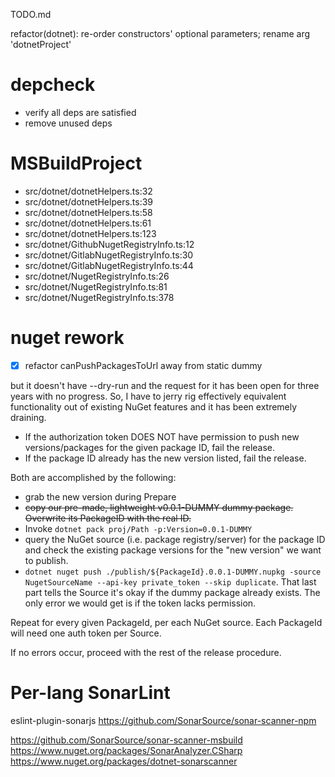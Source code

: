 TODO.md

refactor(dotnet): re-order constructors' optional parameters; rename arg 'dotnetProject'

# depcheck

- verify all deps are satisfied
- remove unused deps

# MSBuildProject

- src/dotnet/dotnetHelpers.ts:32
- src/dotnet/dotnetHelpers.ts:39
- src/dotnet/dotnetHelpers.ts:58
- src/dotnet/dotnetHelpers.ts:61
- src/dotnet/dotnetHelpers.ts:123
- src/dotnet/GithubNugetRegistryInfo.ts:12
- src/dotnet/GitlabNugetRegistryInfo.ts:30
- src/dotnet/GitlabNugetRegistryInfo.ts:44
- src/dotnet/NugetRegistryInfo.ts:26
- src/dotnet/NugetRegistryInfo.ts:81
- src/dotnet/NugetRegistryInfo.ts:378

# nuget rework

- [x] refactor canPushPackagesToUrl away from static dummy

but it doesn't have --dry-run and the request for it has been open for three years with no progress.
So, I have to jerry rig effectively equivalent functionality out of existing NuGet features and it has been extremely draining.

- If the authorization token DOES NOT have permission to push new versions/packages for the given package ID, fail the release.
- If the package ID already has the new version listed, fail the release.

Both are accomplished by the following:

- grab the new version during Prepare
- ~~copy our pre-made, lightweight v0.0.1-DUMMY dummy package. Overwrite its PackageID with the real ID.~~
- Invoke `dotnet pack proj/Path -p:Version=0.0.1-DUMMY`
- query the NuGet source (i.e. package registry/server) for the package ID and check the existing package versions for the "new version" we want to publish.
- `dotnet nuget push ./publish/${PackageId}.0.0.1-DUMMY.nupkg -source NugetSourceName --api-key private_token --skip duplicate`. That last part tells the Source it's okay if the dummy package already exists. The only error we would get is if the token lacks permission.

Repeat for every given PackageId, per each NuGet source. Each PackageId will need one auth token per Source.

If no errors occur, proceed with the rest of the release procedure.

# Per-lang SonarLint

eslint-plugin-sonarjs
https://github.com/SonarSource/sonar-scanner-npm

https://github.com/SonarSource/sonar-scanner-msbuild
https://www.nuget.org/packages/SonarAnalyzer.CSharp
https://www.nuget.org/packages/dotnet-sonarscanner
